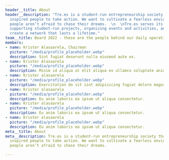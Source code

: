 ```yaml
---
header__title: About
header__description: "Tre.es is a student-run entrepreneurship society that encourages
  inspired people to take action. We want to cultivate a fearless environment where
  people aren’t afraid to chase their dreams.  \n  \nTre.es serves its community by
  supporting student-run projects, organizing events and activities, and helping them
  create a network that lasts a lifetime."
team__title: Board 2022 - these are the people behind our daily operations
members:
- name: Krister Alasaarela, Chairman
  picture: "/media/profile_placeholder.webp"
  description: Sint fugiat deserunt nulla eiusmod aute ex.
- name: Krister Alasaarela
  picture: "/media/profile_placeholder.webp"
  description: Minim id aliqua ut elit aliqua ex ullamco voluptate anim anim labore.
- name: Krister alasaarela
  picture: "/media/profile_placeholder.webp"
  description: Exercitation do sit sint adipisicing fugiat dolore magna fugiat fugiat.
- name: Krister alasaarela
  picture: "/media/profile_placeholder.webp"
  description: Eu anim laboris ea ipsum ut aliqua consectetur.
- name: Krister alasaarela
  picture: "/media/profile_placeholder.webp"
  description: Eu anim laboris ea ipsum ut aliqua consectetur.
- name: Krister alasaarela
  picture: "/media/profile_placeholder.webp"
  description: Eu anim laboris ea ipsum ut aliqua consectetur.
meta__title: About
meta__description: Tre.es is a student-run entrepreneurship society that encourages
  inspired people to take action. We want to cultivate a fearless environment where
  people aren’t afraid to chase their dreams.

---
```

